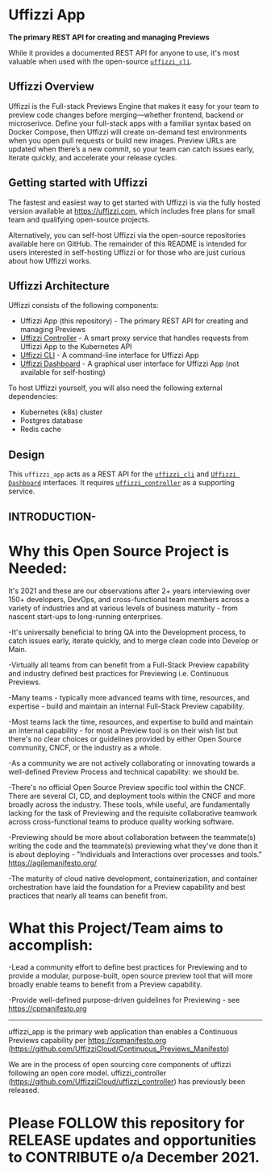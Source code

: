 # Uffizzi App 

**The primary REST API for creating and managing Previews**

While it provides a documented REST API for anyone to use, it's most valuable when used with the open-source [`uffizzi_cli`](https://github.com/UffizziCloud/uffizzi_cli).  

## Uffizzi Overview

Uffizzi is the Full-stack Previews Engine that makes it easy for your team to preview code changes before merging—whether frontend, backend or microserivce. Define your full-stack apps with a familiar syntax based on Docker Compose, then Uffizzi will create on-demand test environments when you open pull requests or build new images. Preview URLs are updated when there’s a new commit, so your team can catch issues early, iterate quickly, and accelerate your release cycles.  

## Getting started with Uffizzi  

The fastest and easiest way to get started with Uffizzi is via the fully hosted version available at https://uffizzi.com, which includes free plans for small team and qualifying open-source projects.  

Alternatively, you can self-host Uffizzi via the open-source repositories available here on GitHub. The remainder of this README is intended for users interested in self-hosting Uffizzi or for those who are just curious about how Uffizzi works.

## Uffizzi Architecture  

Uffizzi consists of the following components:  

* Uffizzi App (this repository) - The primary REST API for creating and managing Previews  
* [Uffizzi Controller](https://github.com/UffizziCloud/uffizzi_controller) - A smart proxy service that handles requests from Uffizzi App to the Kubernetes API  
* [Uffizzi CLI](https://github.com/UffizziCloud/uffizzi_cli) - A command-line interface for Uffizzi App     
* [Uffizzi Dashboard](https://app.uffizzi.com) - A graphical user interface for Uffizzi App (not available for self-hosting)

To host Uffizzi yourself, you will also need the following external dependencies:  

 * Kubernetes (k8s) cluster  
 * Postgres database  
 * Redis cache  

## Design  

This `uffizzi_app` acts as a REST API for the [`uffizzi_cli`](https://github.com/UffizziCloud/uffizzi_app) and [`Uffizzi Dashboard`](https://app.uffizzi.com) interfaces. It requires [`uffizzi_controller`](https://github.com/UffizziCloud/uffizzi_controller) as a supporting service.


## INTRODUCTION-

# Why this Open Source Project is Needed:

It's 2021 and these are our observations after 2+ years interviewing over 150+ developers, DevOps, and cross-functional team members across a variety of industries and at various levels of business maturity - from nascent start-ups to long-running enterprises.

-It's universally beneficial to bring QA into the Development process, to catch issues early, iterate quickly, and to merge clean code into Develop or Main.

-Virtually all teams from can benefit from a Full-Stack Preview capability and industry defined best practices for Previewing i.e. Continuous Previews.

-Many teams - typically more advanced teams with time, resources, and expertise - build and maintain an internal Full-Stack Preview capability. 

-Most teams lack the time, resources, and expertise to build and maintain an internal capability - for most a Preview tool is on their wish list but there's no clear choices or guidelines provided by either Open Source community, CNCF, or the industry as a whole.

-As a community we are not actively collaborating or innovating towards a well-defined Preview Process and technical capability: we should be. 

-There's no official Open Source Preview specific tool within the CNCF.  There are several CI, CD, and deployment tools within the CNCF and more broadly across the industry.  These tools, while useful, are fundamentally lacking for the task of Previewing and the requisite collaborative teamwork across cross-functional teams to produce quality working software. 

-Previewing should be more about collaboration between the teammate(s) writing the code and the teammate(s) previewing what they've done than it is about deploying - "Individuals and Interactions over processes and tools." https://agilemanifesto.org/

-The maturity of cloud native development, containerization, and container orchestration have laid the foundation for a Preview capability and best practices that nearly all teams can benefit from.

# What this Project/Team aims to accomplish:

-Lead a community effort to define best practices for Previewing and to provide a modular, purpose-built, open source preview tool that will more broadly enable teams to benefit from a Preview capability.

-Provide well-defined purpose-driven guidelines for Previewing - see https://cpmanifesto.org 

___________________________________________________________________________________


uffizzi_app is the primary web application than enables a Continuous Previews capability per https://cpmanifesto.org (https://github.com/UffizziCloud/Continuous_Previews_Manifesto)

We are in the process of open sourcing core components of uffizzi following an open core model. uffizzi_controller (https://github.com/UffizziCloud/uffizzi_controller) has previously been released.

# Please FOLLOW this repository for RELEASE updates and opportunities to CONTRIBUTE o/a December 2021.
